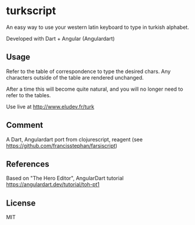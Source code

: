 # turkscript

An easy way to use your western latin keyboard to type in turkish alphabet.

Developed with Dart + Angular (Angulardart)

## Usage

Refer to the table of correspondence to type the desired chars. Any characters outside of the table are rendered unchanged.

After a time this will become quite natural, and you will no longer need to refer to the tables.

Use live at http://www.eludev.fr/turk

## Comment

A Dart, Angulardart port from clojurescript, reagent (see https://github.com/francisstephan/farsiscript)

## References

Based on "The Hero Editor", AngularDart tutorial https://angulardart.dev/tutorial/toh-pt1

## License

MIT